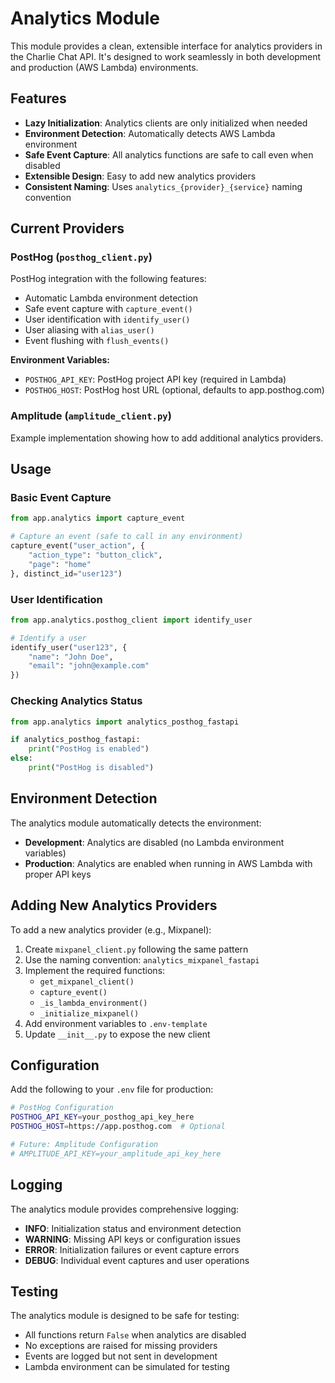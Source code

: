 # Analytics Module

This module provides a clean, extensible interface for analytics providers in the Charlie Chat API. It's designed to work seamlessly in both development and production (AWS Lambda) environments.

## Features

- **Lazy Initialization**: Analytics clients are only initialized when needed
- **Environment Detection**: Automatically detects AWS Lambda environment
- **Safe Event Capture**: All analytics functions are safe to call even when disabled
- **Extensible Design**: Easy to add new analytics providers
- **Consistent Naming**: Uses `analytics_{provider}_{service}` naming convention

## Current Providers

### PostHog (`posthog_client.py`)

PostHog integration with the following features:
- Automatic Lambda environment detection
- Safe event capture with `capture_event()`
- User identification with `identify_user()`
- User aliasing with `alias_user()`
- Event flushing with `flush_events()`

**Environment Variables:**
- `POSTHOG_API_KEY`: PostHog project API key (required in Lambda)
- `POSTHOG_HOST`: PostHog host URL (optional, defaults to app.posthog.com)

### Amplitude (`amplitude_client.py`)

Example implementation showing how to add additional analytics providers.

## Usage

### Basic Event Capture

```python
from app.analytics import capture_event

# Capture an event (safe to call in any environment)
capture_event("user_action", {
    "action_type": "button_click",
    "page": "home"
}, distinct_id="user123")
```

### User Identification

```python
from app.analytics.posthog_client import identify_user

# Identify a user
identify_user("user123", {
    "name": "John Doe",
    "email": "john@example.com"
})
```

### Checking Analytics Status

```python
from app.analytics import analytics_posthog_fastapi

if analytics_posthog_fastapi:
    print("PostHog is enabled")
else:
    print("PostHog is disabled")
```

## Environment Detection

The analytics module automatically detects the environment:

- **Development**: Analytics are disabled (no Lambda environment variables)
- **Production**: Analytics are enabled when running in AWS Lambda with proper API keys

## Adding New Analytics Providers

To add a new analytics provider (e.g., Mixpanel):

1. Create `mixpanel_client.py` following the same pattern
2. Use the naming convention: `analytics_mixpanel_fastapi`
3. Implement the required functions:
   - `get_mixpanel_client()`
   - `capture_event()`
   - `_is_lambda_environment()`
   - `_initialize_mixpanel()`
4. Add environment variables to `.env-template`
5. Update `__init__.py` to expose the new client

## Configuration

Add the following to your `.env` file for production:

```bash
# PostHog Configuration
POSTHOG_API_KEY=your_posthog_api_key_here
POSTHOG_HOST=https://app.posthog.com  # Optional

# Future: Amplitude Configuration
# AMPLITUDE_API_KEY=your_amplitude_api_key_here
```

## Logging

The analytics module provides comprehensive logging:

- **INFO**: Initialization status and environment detection
- **WARNING**: Missing API keys or configuration issues
- **ERROR**: Initialization failures or event capture errors
- **DEBUG**: Individual event captures and user operations

## Testing

The analytics module is designed to be safe for testing:

- All functions return `False` when analytics are disabled
- No exceptions are raised for missing providers
- Events are logged but not sent in development
- Lambda environment can be simulated for testing
